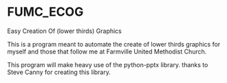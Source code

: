 # FUMC_ECOG
Easy Creation Of (lower thirds) Graphics

This is a program meant to automate the create of lower thirds graphics for myself and those that follow me at Farmville United Methodist Church.

This program will make heavy use of the python-pptx library. thanks to Steve Canny for creating this library.
